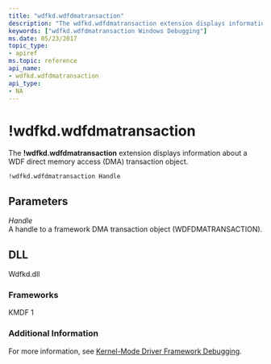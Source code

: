 ```yaml
---
title: "wdfkd.wdfdmatransaction"
description: "The wdfkd.wdfdmatransaction extension displays information about a WDF direct memory access (DMA) transaction object."
keywords: ["wdfkd.wdfdmatransaction Windows Debugging"]
ms.date: 05/23/2017
topic_type:
- apiref
ms.topic: reference
api_name:
- wdfkd.wdfdmatransaction
api_type:
- NA
---
```


# !wdfkd.wdfdmatransaction


The **!wdfkd.wdfdmatransaction** extension displays information about a WDF direct memory access (DMA) transaction object.

```dbgcmd
!wdfkd.wdfdmatransaction Handle
```

## Parameters


<span id="_______Handle______"></span><span id="_______handle______"></span><span id="_______HANDLE______"></span> *Handle*   
A handle to a framework DMA transaction object (WDFDMATRANSACTION).

## DLL

Wdfkd.dll

### <span id="Frameworks"></span><span id="frameworks"></span><span id="FRAMEWORKS"></span>Frameworks

KMDF 1

### Additional Information

For more information, see [Kernel-Mode Driver Framework Debugging](../debugger/kernel-mode-driver-framework-debugging.md).

 

 






